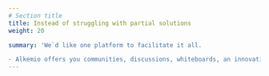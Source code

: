 ```yaml
---
# Section title
title: Instead of struggling with partial solutions
weight: 20

summary: 'We`d like one platform to facilitate it all.  

- Alkemio offers you communities, discussions, whiteboards, an innovation library , guidance, and much more.'
---
```

